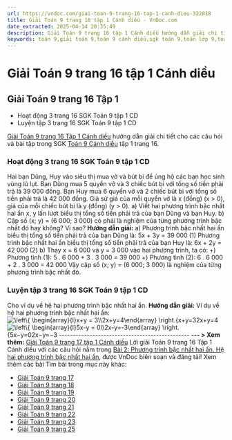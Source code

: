 ```yaml
---
url: https://vndoc.com/giai-toan-9-trang-16-tap-1-canh-dieu-322818
title: Giải Toán 9 trang 16 tập 1 Cánh diều - VnDoc.com
date_extracted: 2025-04-14 20:35:49
description: Giải Toán 9 trang 16 tập 1 Cánh diều hướng dẫn giải chi tiết các câu hỏi và bài tập trong SGK Toán 9 Cánh diều tập 1.
keywords: toán 9,giải toán 9,toán 9 cánh diều,sgk toán 9,toán lớp 9,toán lớp 9 cánh diều,sgk toán 9 cánh diều,toán 9 ctst,giải sgk toán 9 cánh diều,toán 9 cánh diều tập 1,toán 9 cánh diều tập 2,giải bài tập toán 9 cánh diều,toán 9 tập 2 cánh diều,Phương trình bậc nhất hai ẩn Hệ hai phương trình bậc nhất hai ẩn,toán 9 trang 16,giải toán 9 trang 16,toán 9 trang 16 cánh diều,giải toán 9 trang 16 cánh diều
---
```


# Giải Toán 9 trang 16 tập 1 Cánh diều
## **Giải Toán 9 trang 16 Tập 1**
  * Hoạt động 3 trang 16 SGK Toán 9 tập 1 CD
  * Luyện tập 3 trang 16 SGK Toán 9 tập 1 CD

[Giải Toán 9 trang 16 Tập 1 Cánh diều](<https://vndoc.com/giai-toan-9-trang-16-tap-1-canh-dieu-322818>) hướng dẫn giải chi tiết cho các câu hỏi và bài tập trong SGK [Toán 9 Cánh diều](<https://vndoc.com/toan-9-canh-dieu>) tập 1 trang 16.
### Hoạt động 3 trang 16 SGK Toán 9 tập 1 CD
Hai bạn Dũng, Huy vào siêu thị mua vở và bút bi để ủng hộ các bạn học sinh vùng lũ lụt. Bạn Dũng mua 5 quyển vở và 3 chiếc bút bi với tổng số tiền phải trả là 39 000 đồng. Bạn Huy mua 6 quyển vở và 2 chiếc bút bi với tổng số tiền phải trả là 42 000 đồng. Giả sử giá của mỗi quyển vở là x \(đồng\) \(x > 0\), giá của mỗi chiếc bút bi là y \(đồng\) \(y > 0\).
a\) Viết hai phương trình bậc nhất hai ẩn x, y lần lượt biểu thị tổng số tiền phải trả của bạn Dũng và bạn Huy.
b\) Cặp số \(x; y\) = \(6 000; 3 000\) có phải là nghiệm của từng phương trình bậc nhất đó hay không? Vì sao?
**Hướng dẫn giải:**
a\) Phương trình bậc nhất hai ẩn biểu thị tổng số tiền phải trả của bạn Dũng là:
5x + 3y = 39 000 \(1\)
Phương trình bậc nhất hai ẩn biểu thị tổng số tiền phải trả của bạn Huy là:
6x + 2y = 42 000 \(2\)
b\) Thay x = 6 000 và y = 3 000 vào hai phương trình, ta có:
+\) Phương tình \(1\): 5 . 6 000 + 3 . 3 000 = 39 000
+\) Phương tình \(2\): 6 . 6 000 + 2 . 3 000 = 42 000
Vậy cặp số \(x; y\) = \(6 000; 3 000\) là nghiệm của từng phương trình bậc nhất đó.
### Luyện tập 3 trang 16 SGK Toán 9 tập 1 CD
Cho ví dụ về hệ hai phương trình bậc nhất hai ẩn.
**Hướng dẫn giải:**
Ví dụ về hệ hai phương trình bậc nhất hai ẩn:
![\\left\\{ \\begin{array}{l}x+y = 3\\\\2x+y=4\\end{array} \\right.](https://i.vdoc.vn/data/image/blank.png)\{x+y=32x+y=4
![\\left\\{ \\begin{array}{l}5x-y = 0\\\\2x-y=-3\\end{array} \\right.](https://i.vdoc.vn/data/image/blank.png)\{5x−y=02x−y=−3
\-----------------------------------------------
**\--- > Xem thêm:** [Giải Toán 9 trang 17 tập 1 Cánh diều](<https://vndoc.com/giai-toan-9-trang-17-tap-1-canh-dieu-322820>)
Lời giải Toán 9 trang 16 Tập 1 Cánh diều với các câu hỏi nằm trong [Bài 2: Phương trình bậc nhất hai ẩn. Hệ hai phương trình bậc nhất hai ẩn](<https://vndoc.com/toan-9-canh-dieu-bai-2-phuong-trinh-bac-nhat-hai-an-he-hai-phuong-trinh-bac-nhat-hai-an-320119>), được VnDoc biên soạn và đăng tải\!
Xem thêm các bài Tìm bài trong mục này khác:
  * [Giải Toán 9 trang 17 ](</giai-toan-9-trang-17-tap-1-canh-dieu-322820>)
  * [Giải Toán 9 trang 18](</giai-toan-9-trang-18-tap-1-canh-dieu-322823>)
  * [Giải Toán 9 trang 19](</giai-toan-9-trang-19-tap-1-canh-dieu-322825>)
  * [Giải Toán 9 trang 20](</giai-toan-9-trang-20-tap-1-canh-dieu-322829>)
  * [Giải Toán 9 trang 21](</giai-toan-9-trang-21-tap-1-canh-dieu-322831>)
  * [Giải Toán 9 trang 22](</giai-toan-9-trang-22-tap-1-canh-dieu-322834>)
  * [Giải Toán 9 trang 23](</giai-toan-9-trang-23-tap-1-canh-dieu-322839>)
  * [Giải Toán 9 trang 25 ](</giai-toan-9-trang-25-tap-1-canh-dieu-322845>)

